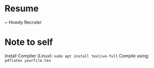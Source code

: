 # Resume

~ Howdy Recruter


# Note to self
Install Compiler (Linux): `sudo apt install texlive-full`
Compile using: `pdflatex yourfile.tex`